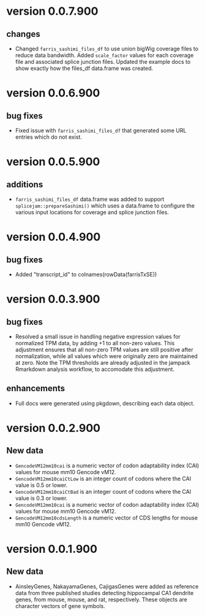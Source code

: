 # version 0.0.7.900

## changes

* Changed `farris_sashimi_files_df` to use union bigWig coverage files
to reduce data bandwidth. Added `scale_factor` values for each coverage
file and associated splice junction files. Updated the example
docs to show exactly how the files_df data.frame was created.

# version 0.0.6.900

## bug fixes

* Fixed issue with `farris_sashimi_files_df` that generated some
URL entries which do not exist.

# version 0.0.5.900

## additions

* `farris_sashimi_files_df` data.frame was added to support
`splicejam::prepareSashimi()` which uses a data.frame to configure
the various input locations for coverage and splice junction
files.

# version 0.0.4.900

## bug fixes

* Added "transcript_id" to colnames(rowData(farrisTxSE))

# version 0.0.3.900

## bug fixes

* Resolved a small issue in handling negative expression values for
normalized TPM data, by adding +1 to all non-zero values. This adjustment
ensures that all non-zero TPM values are still positive after normalization,
while all values which were originally zero are maintained at zero.
Note the TPM thresholds are already adjusted in the jampack Rmarkdown
analysis workflow, to accomodate this adjustment.

## enhancements

* Full docs were generated using pkgdown, describing each data object.

# version 0.0.2.900

## New data

* `GencodeVM12mm10cai` is a numeric vector of codon adaptability
index (CAI) values for mouse mm10 Gencode vM12.
* `GencodeVM12mm10caiCtLow` is an integer count of codons where the
CAI value is 0.5 or lower.
* `GencodeVM12mm10caiCtBad` is an integer count of codons where the
CAI value is 0.3 or lower.
* `GencodeVM12mm10cai` is a numeric vector of codon adaptability
index (CAI) values for mouse mm10 Gencode vM12.
* `GencodeVM12mm10cdsLength` is a numeric vector of CDS lengths
for mouse mm10 Gencode vM12.

# version 0.0.1.900

## New data

* AinsleyGenes, NakayamaGenes, CajigasGenes were added as reference
data from three published studies detecting hippocampal CA1 dendrite
genes, from mouse, mouse, and rat, respectively. These objects are
character vectors of gene symbols.
